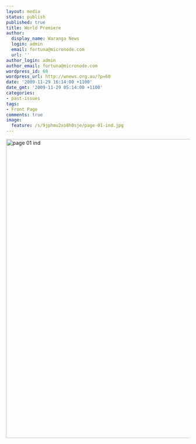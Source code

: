 ```yaml
---
layout: media
status: publish
published: true
title: World Premiere
author:
  display_name: Waranga News
  login: admin
  email: fortuna@micronode.com
  url: ''
author_login: admin
author_email: fortuna@micronode.com
wordpress_id: 60
wordpress_url: http://wnews.org.au/?p=60
date: '2009-11-29 16:14:00 +1100'
date_gmt: '2009-11-29 05:14:00 +1100'
categories:
- past-issues
tags:
- Front Page
comments: true
image:
  feature: /s/9jphmu2xo8h0sje/page-01-ind.jpg
---
```


<a href="{{ site.url }}/images/2009/11/page-01-ind.jpg"><img class="alignnone size-large wp-image-61" style="border: 0pt none;" title="page 01 ind" src="{{ site.url }}/images/2009/11/page-01-ind-703x1024.jpg" alt="page 01 ind" width="562" height="819" /></a>
